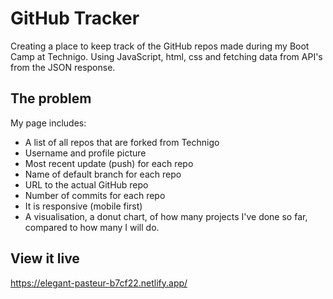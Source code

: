 # GitHub Tracker

Creating a place to keep track of the GitHub repos made during my Boot Camp at Technigo. Using JavaScript, html, css and fetching data from API's from the JSON response.

## The problem

My page includes:

- A list of all repos that are forked from Technigo
- Username and profile picture
- Most recent update (push) for each repo
- Name of default branch for each repo
- URL to the actual GitHub repo
- Number of commits for each repo
- It is responsive (mobile first)
- A visualisation, a donut chart, of how many projects I've done so far, compared to how many I will do.

## View it live

https://elegant-pasteur-b7cf22.netlify.app/
